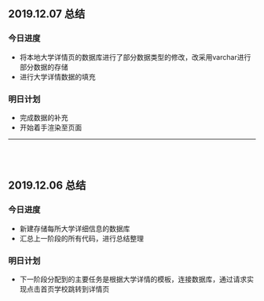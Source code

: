 
## 2019.12.07 总结  
### 今日进度  
* 将本地大学详情页的数据库进行了部分数据类型的修改，改采用varchar进行部分数据的存储    
* 进行大学详情数据的填充    
### 明日计划  
* 完成数据的补充  
* 开始着手渲染至页面  <br/>    
***  

<br/><br/>
## 2019.12.06 总结  
### 今日进度  
* 新建存储每所大学详细信息的数据库  
* 汇总上一阶段的所有代码，进行总结整理  
### 明日计划  
* 下一阶段分配到的主要任务是根据大学详情的模板，连接数据库，通过请求实现点击首页学校跳转到详情页  
